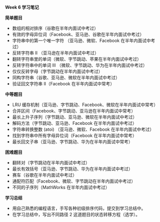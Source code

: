 **Week 6 学习笔记**

**简单题目**
- 数组的相对排序（谷歌在半年内面试中考过）
- 有效的字母异位词（Facebook、亚马逊、谷歌在半年内面试中考过）
- 字符串中的第一个唯一字符 （亚马逊、微软、Facebook 在半年内面试中考过）
- 反转字符串 II （亚马逊在半年内面试中考过）
- 翻转字符串里的单词（微软、字节跳动、苹果在半年内面试中考过）
- 反转字符串中的单词 III （微软、字节跳动、华为在半年内面试中考过）
- 仅仅反转字母（字节跳动在半年内面试中考过）
- 同构字符串（谷歌、亚马逊、微软在半年内面试中考过）
- 验证回文字符串 Ⅱ（Facebook 在半年内面试中常考）

**中等题目**
- LRU 缓存机制（亚马逊、字节跳动、Facebook、微软在半年内面试中常考）
- 合并区间（Facebook、字节跳动、亚马逊在半年内面试中常考）
- 最长上升子序列（字节跳动、亚马逊、微软在半年内面试中考过）
- 解码方法（字节跳动、亚马逊、Facebook 在半年内面试中考过）
- 字符串转换整数 (atoi) （亚马逊、微软、Facebook 在半年内面试中考过）
- 找到字符串中所有字母异位词（Facebook 在半年内面试中常考）
- 最长回文子串（亚马逊、字节跳动、华为在半年内面试中常考）

**困难题目**
- 翻转对（字节跳动在半年内面试中考过）
- 最长有效括号（亚马逊、字节跳动、华为在半年内面试中考过）
- 赛车（谷歌在半年内面试中考过）
- 通配符匹配（Facebook、微软、字节跳动在半年内面试中考过）
- 不同的子序列（MathWorks 在半年内面试中考过）

**学习总结**
- 用自己熟悉的编程语言，手写各种初级排序代码，提交到学习总结中。
- 在学习总结中，写出不同路径 2 这道题目的状态转移方程（选学）。
